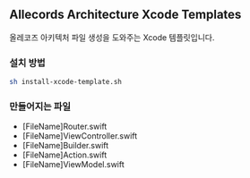 ## Allecords Architecture Xcode Templates
올레코즈 아키텍처 파일 생성을 도와주는 Xcode 템플릿입니다.

### 설치 방법
```sh
sh install-xcode-template.sh
```

### 만들어지는 파일
- [FileName]Router.swift
- [FileName]ViewController.swift
- [FileName]Builder.swift
- [FileName]Action.swift
- [FileName]ViewModel.swift
